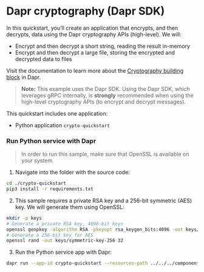 # Dapr cryptography (Dapr SDK)

In this quickstart, you'll create an application that encrypts, and then decrypts, data using the Dapr cryptography APIs (high-level). We will:

- Encrypt and then decrypt a short string, reading the result in-memory
- Encrypt and then decrypt a large file, storing the encrypted and decrypted data to files

Visit the documentation to learn more about the [Cryptography building block](https://v1-11.docs.dapr.io/developing-applications/building-blocks/cryptography/) in Dapr.

> **Note:** This example uses the Dapr SDK. Using the Dapr SDK, which leverages gRPC internally, is **strongly** recommended when using the high-level cryptography APIs (to encrypt and decrypt messages).

This quickstart includes one application:

- Python application `crypto-quickstart`

### Run Python service with Dapr

> In order to run this sample, make sure that OpenSSL is available on your system.

1. Navigate into the folder with the source code:

<!-- STEP
name: Navigate into folder
expected_stdout_lines:
expected_stderr_lines:
-->

```bash
cd ./crypto-quickstart
pip3 install -r requirements.txt
```

<!-- END_STEP -->

2. This sample requires a private RSA key and a 256-bit symmetric (AES) key. We will generate them using OpenSSL:

<!-- STEP
name: Generate keys
working_dir: crypto-quickstart
expected_stdout_lines:
expected_stderr_lines:
-->

```bash
mkdir -p keys
# Generate a private RSA key, 4096-bit keys
openssl genpkey -algorithm RSA -pkeyopt rsa_keygen_bits:4096 -out keys/rsa-private-key.pem
# Generate a 256-bit key for AES
openssl rand -out keys/symmetric-key-256 32
```

<!-- END_STEP -->

3. Run the Python service app with Dapr:

<!-- STEP
name: Run order-processor service
working_dir: crypto-quickstart
expected_stdout_lines:
  - '== APP == Encrypted the message, got 856 bytes'
  - '== APP == Decrypted the message, got 24 bytes'
  - '== APP == The secret is "passw0rd"'
  - '== APP == Wrote encrypted data to encrypted.out'
  - '== APP == Wrote decrypted data to decrypted.out.jpg'
  - "Exited App successfully"
expected_stderr_lines:
output_match_mode: substring
-->

```bash
dapr run --app-id crypto-quickstart --resources-path ../../../components/ -- python3 app.py
```

<!-- END_STEP -->
